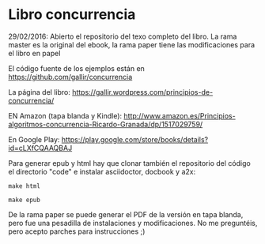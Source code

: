 Libro concurrencia
==================

29/02/2016: Abierto el repositorio del texo completo del libro. La rama master es la original del ebook, la rama paper tiene las modificaciones para el libro en papel


El código fuente de los ejemplos están en https://github.com/gallir/concurrencia

La página del libro: https://gallir.wordpress.com/principios-de-concurrencia/

EN Amazon (tapa blanda y Kindle): http://www.amazon.es/Principios-algoritmos-concurrencia-Ricardo-Granada/dp/1517029759/

En Google Play: https://play.google.com/store/books/details?id=cLXfCQAAQBAJ

Para generar epub y html hay que clonar también el repositorio del código el directorio "code" e instalar asciidoctor, docbook y a2x:

    make html
    
    make epub
    

De la rama paper se puede generar el PDF de la versión en tapa blanda, pero fue una pesadilla de instalaciones y modificaciones. No me preguntéis, pero acepto parches para instrucciones ;)

